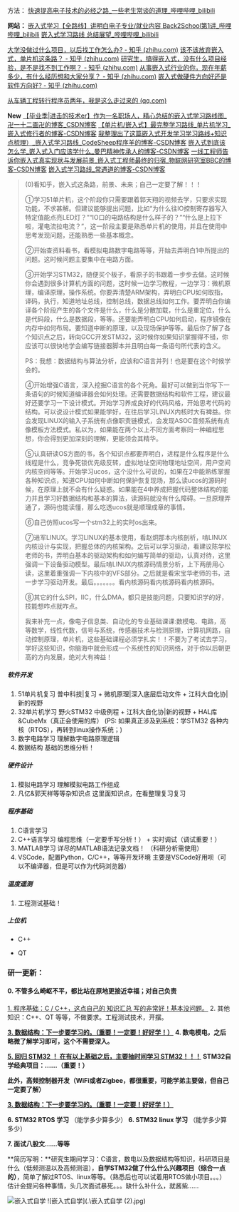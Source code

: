 方法：
[快速提高电子技术的必经之路_一些老生常谈的道理_哔哩哔哩_bilibili](https://www.bilibili.com/video/BV1QP4y1t7ep)



**网站：**
[嵌入式学习【全路线】讲明白电子专业/就业内容 Back2School第1讲_哔哩哔哩_bilibili](https://www.bilibili.com/video/BV1Jv411P7vV)
[嵌入式学习路线  总结展望_哔哩哔哩_bilibili](https://www.bilibili.com/video/BV1zT4y1o7Ro?p=3)

[大学没做过什么项目，以后找工作怎么办? - 知乎 (zhihu.com)](https://www.zhihu.com/question/51476367/answer/128210771)
[该不该放弃嵌入式，单片机这条路？ - 知乎 (zhihu.com)](https://www.zhihu.com/question/370606355/answer/1865920389)
[研究生，搞得嵌入式，没有什么项目经验，是不是找不到工作啊？ - 知乎 (zhihu.com)](https://www.zhihu.com/question/273803335/answer/1870276219)
[从事嵌入式行业的你，现在年薪多少，有什么经历想和大家分享？ - 知乎 (zhihu.com)](https://www.zhihu.com/question/55453399/answer/1847544192)
[嵌入式做硬件方向好还是软件方向好? - 知乎 (zhihu.com)](https://www.zhihu.com/question/355113861/answer/1356450162)

[从车辆工程转行程序员两年，我是这么走过来的 (qq.com)](https://mp.weixin.qq.com/s?__biz=Mzg4NjIxODk4Mg==&mid=2247494508&idx=1&sn=1953f655374b346477b33a260457a2dd&chksm=cf9fa2e5f8e82bf31857ca6c23e481f2f5747595c38dfa72a12bc45059916592619d0c567710)

**New**
[【毕业季|进击的技术er】作为一名职场人，精心总结的嵌入式学习路线图\_卍一十二画卍的博客\_CSDN博客](https://blog.csdn.net/dong__ge/article/details/125365471)
[【单片机/嵌入式】最完整学习路线\_单片机学习\_嵌入式修行者的博客-CSDN博客](https://blog.csdn.net/qq_40838412/article/details/124656716)
[我整理出了这篇嵌入式开发学习学习路线+知识点梳理）\_嵌入式学习路线\_CodeSheep程序羊的博客-CSDN博客](https://blog.csdn.net/wangshuaiwsws95/article/details/107830452)
[嵌入式到底该怎么学\_嵌入式入门应该学什么\_曼巴精神传承人的博客-CSDN博客](https://blog.csdn.net/u012041204/article/details/104015034)
[一线工程师告诉你嵌入式真实现状与发展前景\_嵌入式工程师最终的归宿\_物联网研究室BBC的博客-CSDN博客](https://blog.csdn.net/fengfeng0328/article/details/82925001)
[嵌入式学习路线_常遇道的博客-CSDN博客](https://blog.csdn.net/QWERT520/article/details/125133574)



> (0)看知乎，嵌入式这条路，前景、未来；自己一定要了解！！！
>
> ①学习51单片机，这个阶段你只需要跟着郭天翔的视频去学，只要求实现功能，不求甚解。但建议能够提出问题，比如“为什么往IO控制寄存器写入特定值能点亮LED灯？”“IO口的电路结构是什么样子的？”“什么是上拉下啦，灌电流拉电流？”，这一阶段主要是熟悉单片机的使用，并且在使用中思考发现问题，还能熟悉一些基本概念。
>
> ②开始查资料看书，看模拟电路数字电路等等，开始去弄明白1中所提出的问题。这时候问题主要集中在电路方面。
>
> ③开始学习STM32，随便买个板子，看原子的书跟着一步步去做。这时候你会遇到很多计算机方面的问题，这时候一边学习教程，一边学习：微机原理，编译原理，操作系统。你要弄清楚ARM架构，弄明白CPU如何取指，译码，执行，知道地址总线，控制总线，数据总线如何工作。要弄明白你编译各个阶段产生的各个文件是什么，什么是分散加载，什么是重定位，什么是代码段，什么是数据段，等等。还要能弄明白CPU如何启动，程序镜像在内存中如何布局。要知道中断的原理，以及现场保护等等。最后你了解了各个知识点之后，转向GCC开发STM32，这时候你如果知识掌握得不错，你应该可以很快地学会编写链接器脚本并且明白每一条语句所代表的含义。
>
> PS：我想：数据结构与算法分析，应该和C语言并列！也是要在这个时候学会的。
>
> ④开始增强C语言，深入挖掘C语言的各个死角。最好可以做到当你写下一条语句的时候知道编译器会如何处理。还需要数据结构和软件工程，建议最好还要学习一下设计模式。开始学习养成良好的代码风格，开始思考代码的结构。可以说设计模式如果能学好，在往后学习LINUX内核时大有裨益。你会发现LINUX的输入子系统有点像职责链模式，会发现ASOC音频系统有点像模板方法模式。私以为，如果能在两个以上不同方面考察同一种编程思想，你会得到更加深刻的理解，更能领会其精华。
>
> ⑤认真研读OS方面的书，各个知识点都要弄明白，进程是什么程序是什么线程是什么，竞争死锁优先级反转，虚拟地址空间物理地址空间，用户空间内核空间等等。开始学习ucos，这个没什么可说的，如果在2中能熟练掌握各种知识点，知道CPU如何中断如何保护恢复现场，那么读ucos的源码时候，在原理上就不会有什么疑惑。如果能在4中养成把握代码整体结构的能力并且学习好数据结构和基本的算法，读源码就没有什么障碍。一旦原理弄通了，源码也能读懂，那么吃透ucos就是顺理成章的事情。
>
> ⑥自己仿照ucos写一个stm32上的实时os出来。
>
> ⑦进军LINUX。学习LINUX的基本使用，看赵炯那本内核剖析，啃LINUX内核设计与实现，把握总体的内核架构。之后可以学习驱动，看建议陈学松老师的书，弄明白基本的驱动架构和如何编写简单的驱动，认真对待，这里强调一下设备驱动模型。最后啃LINUX内核源码情景分析，上下两册用心读，这里着重强调一下内核中的VFS部分。之后就是看宋宝华老师的书，进一步学习驱动开发。最后。。。。。。。看内核源码看内核源码看内核源码。
>
> ⑧其它的什么SPI，IIC，什么DMA，都只是技能问题，只要知识学的好，技能想咋点就咋点。
>
> 
>
> 我来补充一点，像电子信息类、自动化的专业基础课课:数模电、电路，高等数学，线性代数，信号与系统，传感器技术与检测原理，计算机网路，自动控制原理，单片机，这些基础课程必须学扎实！！不要为了考试去学习，学好这些知识，你脑海中就会形成一个系统性的知识网络，对于你以后朝更高的方向发展，绝对大有裨益！



##### 软件开发

1. 51单片机复习
   普中科技|复习 + 微机原理|深入底层启动文件 + 江科大自化协|新的视野
2. 32单片机学习
   野火STM32 中级例程 + 江科大自化协|新的视野 + HAL库&CubeMx（真正会使用的库）
   (PS: 如果真正涉及到系统：学STM32 各种内核（RTOS），再转到linux操作系统；)
3. 数字电路学习
   理解数字电路原理逻辑   
4. 数据结构
   基础的思维分析！   

##### 硬件设计

1. 模拟电路学习
   理解模拟电路工作组成
2. 凡亿&郭天祥等等杂知识点
   这里面知识点，在看整理复习复习

##### 程序基础

1. C语言学习
2. C++语言学习
   编程思维（一定要手写分析！）  +  实时调试（调试重要！）
3. MATLAB学习
   详尽的MATLAB语法记录文档！
   （科研分析需使用）
4. VSCode，配置Python，C/C++，等等开发环境
   主要是VSCode好用呗（可以不编译器，但是可以作为代码浏览器）

##### 温度遥测

1. 工程测试基础！

##### 上位机

* C++

* QT



### 研一更新：

#### **0\. 不管多么崎岖不平，都比站在原地更接近幸福；对自己负责**

<u>1\. 程序基础：C / C++，这点自己的 知识汇总 写的非常好！基本没问题。</u>
2\. 其他知识：C++、QT 等等，不做要求。工程测试技术，开摆。

**<u>3\. 数据结构：下一步要学习的。（重要！一定要！好好学！）</u>**
**4\. 数电模电，之后略微了解学习即可，这个不需要深入。**

**<u>5\. 回归 STM32 ！  在有以上基础之后，主要抽时间学习 STM32！！！</u>**
**STM32自学经典项目：……（重要！）**

**此外，高频控制器开发（WiFi或者Zigbee，都很重要，可能学弟主要做，但自己一定要了解）**

**<u>3\. 数据结构：下一步要学习的。（重要！一定要！好好学！）</u>**

**6\. STM32 RTOS 学习**    （能学多少算多少） 
**6\. STM32 linux 学习**    （能学多少算多少） 

**7\. 面试八股文……等等**

**简历写明：**研究生期间学习：C语言，数电以及数据结构等知识，科研项目是什么（低频测温以及高频测温），**自学STM32做了什么什么兴趣项目（综合一点的）**，简单了解过RTOS、linux等等。（熟悉后也可以试着用RTOS做小项目。。。）
估计会提问各种事情，头几次面试暴死。。。缺什么补什么，就酱紫……

![嵌入式自学](.\嵌入式自学.jpg)
![嵌入式自学](.\嵌入式自学 (2).jpg)